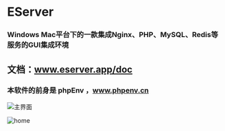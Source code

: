 # EServer
### Windows Mac平台下的一款集成Nginx、PHP、MySQL、Redis等服务的GUI集成环境

## 文档：www.eserver.app/doc

### 本软件的前身是 phpEnv ，www.phpenv.cn
![主界面](https://github.com/xianyunleo/EServer/raw/master/screenshots/home.png)

![home](https://github.com/xianyunleo/EServer/raw/master/screenshots/home-en.png)
